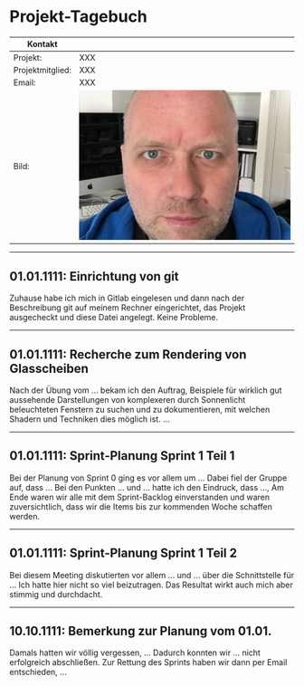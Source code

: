 #  Projekt-Tagebuch 


| Kontakt           |  |
| ----------------- | ------ |
| Projekt:          | XXX |
| Projektmitglied:  | XXX |
| Email:            | XXX |
| Bild:             | ![Foto](img/haschi.png) |




---
## 01.01.1111: Einrichtung von git

Zuhause habe ich mich in Gitlab eingelesen und dann nach der Beschreibung 
git auf meinem Rechner eingerichtet, das Projekt ausgecheckt und diese Datei angelegt. 
Keine Probleme. 

---

## 01.01.1111: Recherche zum Rendering von Glasscheiben

Nach der Übung vom ... bekam ich den Auftrag, Beispiele für wirklich gut aussehende 
Darstellungen von komplexeren durch Sonnenlicht beleuchteten Fenstern zu suchen und
zu dokumentieren, mit welchen Shadern und Techniken dies möglich ist.
...

---

## 01.01.1111: Sprint-Planung Sprint 1 Teil 1

Bei der Planung von Sprint 0 ging es vor allem um ...
Dabei fiel der Gruppe auf, dass ... 
Bei den Punkten ... und ... hatte ich den Eindruck, dass ..., 
Am Ende waren wir alle mit dem Sprint-Backlog einverstanden und waren zuversichtlich, dass wir die Items bis
zur kommenden Woche schaffen werden. 

---

## 01.01.1111: Sprint-Planung Sprint 1 Teil 2

Bei diesem Meeting diskutierten vor allem ... und ... über die Schnittstelle für ...
Ich hatte hier nicht so viel beizutragen. Das Resultat wirkt auch mich aber stimmig und durchdacht.  


---

## 10.10.1111: Bemerkung zur Planung vom 01.01.

Damals hatten wir völlig vergessen, ... Dadurch konnten wir ... nicht erfolgreich abschließen. Zur Rettung des Sprints haben wir dann per Email entschieden, ...
